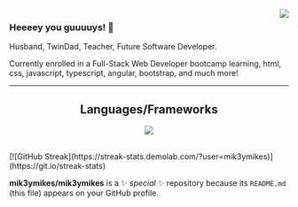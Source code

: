 <img align="right" src="https://visitor-badge.laobi.icu/badge?page_id=mik3ymikes.mik3ymikes" />

### Heeeey you guuuuys! 👋

Husband, TwinDad, Teacher, Future Software Developer.

Currently enrolled in a Full-Stack Web Developer bootcamp learning, html, css, javascript, typescript, angular, bootstrap, and much more! 





<hr>
<h2 align="center"> Languages/Frameworks </h2>


<p align="center">
  <a href="https://skillicons.dev">
    <img src="https://skillicons.dev/icons?i=html,css,javascript,angular,github,typescript,bootstrap" />
  </a>
</p>

<br>
[![GitHub Streak](https://streak-stats.demolab.com/?user=mik3ymikes)](https://git.io/streak-stats)

**mik3ymikes/mik3ymikes** is a ✨ _special_ ✨ repository because its `README.md` (this file) appears on your GitHub profile.


